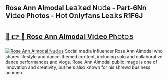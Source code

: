 ## Rose Ann Almodal Le𝚊𝚔ed N𝚞𝚍e - Part-6Nn Vi𝚍eo Ph𝚘tos - H𝚘t O𝚗lyf𝚊ns Le𝚊𝚔s R1F6J

# <h2><a href="http://hf0o6wg.feru.top/?c=Rose+Ann+Almodal">🔗 👉 🔴 Rose Ann Almodal Vi𝚍𝚎o Ph𝚘t𝚘𝚜</a></h2>

[![Rose Ann Almodal Nu𝚍𝚎s](https://i.imgur.com/0TWrTi3.gif)](http://hf0o6wg.feru.top/?c=Rose+Ann+Almodal)
Social media influencer Rose Ann Almodal who shares lifestyle and dance-themed content, including solo and collaborative dance performances and vlogs. Rose Ann Almodal public image is one of innovation and creativity, but he's also known for his shrewd business acumen. 
